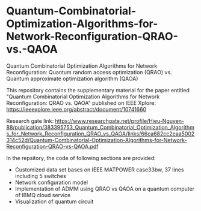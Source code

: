 # Quantum-Combinatorial-Optimization-Algorithms-for-Network-Reconfiguration-QRAO-vs.-QAOA
Quantum Combinatorial Optimization Algorithms for Network Reconfiguration: Quantum random access optimization (QRAO) vs. Quantum approximate optimization algorithm (QAOA)

This repository contains the supplementary material for the paper entitled "Quantum Combinatorial Optimization Algorithms for Network Reconfiguration: QRAO vs. QAOA" published on IEEE Xplore: https://ieeexplore.ieee.org/abstract/document/10741660

Research gate link: https://www.researchgate.net/profile/Hieu-Nguyen-88/publication/383395753_Quantum_Combinatorial_Optimization_Algorithms_for_Network_Reconfiguration_QRAO_vs_QAOA/links/66ca682cc2eaa5002314c52d/Quantum-Combinatorial-Optimization-Algorithms-for-Network-Reconfiguration-QRAO-vs-QAOA.pdf

In the repsitory, the code of following sections are provided:
- Customized data set bases on IEEE MATPOWER case33bw, 37 lines including 5 switches
- Network configuration model
- Implementation of ADMM using QRAO vs QAOA on a quantum computer of IBMQ cloud service
- Visualization of quantum circuit
